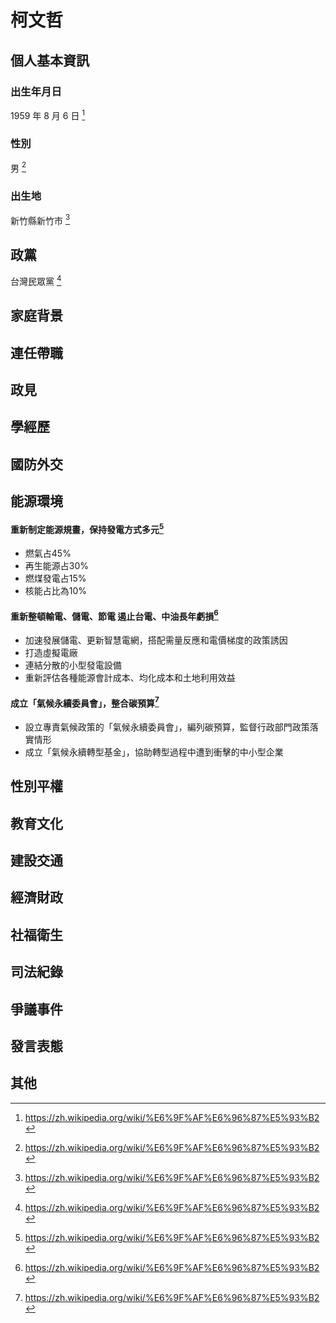 # 柯文哲

## 個人基本資訊

### 出生年月日

1959 年 8 月 6 日 [^1]

### 性別

男 [^1]

### 出生地

新竹縣新竹市 [^1]

[^1]: https://zh.wikipedia.org/wiki/%E6%9F%AF%E6%96%87%E5%93%B2

## 政黨

台灣民眾黨 [^1]

[^1]: https://2024kpromise.tw/home/

## 家庭背景

## 連任帶職

## 政見

## 學經歷

## 國防外交

## 能源環境

#### 重新制定能源規畫，保持發電方式多元[^1]
  - 燃氣占45%
  - 再生能源占30%
  - 燃煤發電占15%
  - 核能占比為10%
#### 重新整頓輸電、儲電、節電 遏止台電、中油長年虧損[^1]
  - 加速發展儲電、更新智慧電網，搭配需量反應和電價梯度的政策誘因
  - 打造虛擬電廠
  - 連結分散的小型發電設備
  - 重新評估各種能源會計成本、均化成本和土地利用效益
#### 成立「氣候永續委員會」，整合碳預算[^1]
  - 設立專責氣候政策的「氣候永續委員會」，編列碳預算，監督行政部門政策落實情形
  - 成立「氣候永續轉型基金」，協助轉型過程中遭到衝擊的中小型企業

[^1]: https://www.2024kpromise.tw/political/11/?postTab=solution

## 性別平權

## 教育文化

## 建設交通

## 經濟財政

## 社福衛生

## 司法紀錄

## 爭議事件

## 發言表態

## 其他
